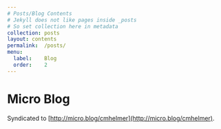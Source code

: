 ```yaml
---
# Posts/Blog Contents
# Jekyll does not like pages inside _posts
# So set collection here in metadata
collection:	posts
layout:	contents
permalink:	/posts/
menu:
  label:	Blog
  order:	2
---
```


# Micro Blog

Syndicated to [http://micro.blog/cmhelmer](http://micro.blog/cmhelmer).
